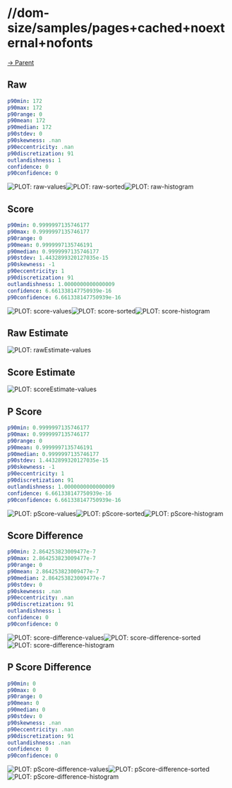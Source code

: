 
# //dom-size/samples/pages+cached+noexternal+nofonts

[→ Parent](../..)


## Raw


```yaml
p90min: 172
p90max: 172
p90range: 0
p90mean: 172
p90median: 172
p90stdev: 0
p90skewness: .nan
p90eccentricity: .nan
p90discretization: 91
outlandishness: 1
confidence: 0
p90confidence: 0

```

![PLOT: raw-values](./raw/values.svg)![PLOT: raw-sorted](./raw/sorted.svg)![PLOT: raw-histogram](./raw/histogram.svg)
## Score


```yaml
p90min: 0.9999997135746177
p90max: 0.9999997135746177
p90range: 0
p90mean: 0.9999997135746191
p90median: 0.9999997135746177
p90stdev: 1.4432899320127035e-15
p90skewness: -1
p90eccentricity: 1
p90discretization: 91
outlandishness: 1.0000000000000009
confidence: 6.661338147750939e-16
p90confidence: 6.661338147750939e-16

```

![PLOT: score-values](./score/values.svg)![PLOT: score-sorted](./score/sorted.svg)![PLOT: score-histogram](./score/histogram.svg)
## Raw Estimate

![PLOT: rawEstimate-values](./rawEstimate/values.svg)
## Score Estimate

![PLOT: scoreEstimate-values](./scoreEstimate/values.svg)
## P Score


```yaml
p90min: 0.9999997135746177
p90max: 0.9999997135746177
p90range: 0
p90mean: 0.9999997135746191
p90median: 0.9999997135746177
p90stdev: 1.4432899320127035e-15
p90skewness: -1
p90eccentricity: 1
p90discretization: 91
outlandishness: 1.0000000000000009
confidence: 6.661338147750939e-16
p90confidence: 6.661338147750939e-16

```

![PLOT: pScore-values](./pScore/values.svg)![PLOT: pScore-sorted](./pScore/sorted.svg)![PLOT: pScore-histogram](./pScore/histogram.svg)
## Score Difference


```yaml
p90min: 2.864253823009477e-7
p90max: 2.864253823009477e-7
p90range: 0
p90mean: 2.864253823009477e-7
p90median: 2.864253823009477e-7
p90stdev: 0
p90skewness: .nan
p90eccentricity: .nan
p90discretization: 91
outlandishness: 1
confidence: 0
p90confidence: 0

```

![PLOT: score-difference-values](./score-difference/values.svg)![PLOT: score-difference-sorted](./score-difference/sorted.svg)![PLOT: score-difference-histogram](./score-difference/histogram.svg)
## P Score Difference


```yaml
p90min: 0
p90max: 0
p90range: 0
p90mean: 0
p90median: 0
p90stdev: 0
p90skewness: .nan
p90eccentricity: .nan
p90discretization: 91
outlandishness: .nan
confidence: 0
p90confidence: 0

```

![PLOT: pScore-difference-values](./pScore-difference/values.svg)![PLOT: pScore-difference-sorted](./pScore-difference/sorted.svg)![PLOT: pScore-difference-histogram](./pScore-difference/histogram.svg)